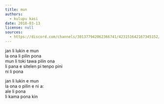 ```yaml
---
title: mun
authors:
  - kulupu kasi
date: 2018-03-13
license: null
sources:
  - https://discord.com/channels/301377942062366741/423151642167345152/423154399121244170
---
```


jan li lukin e mun  \
la ona li pilin pona  \
mun li toki tawa pilin ona  \
li pana e sitelen pi tenpo pini  \
ni li pona

jan li lukin e mun  \
la ona o pilin e ni a:  \
ale li pona  \
li kama pona kin
